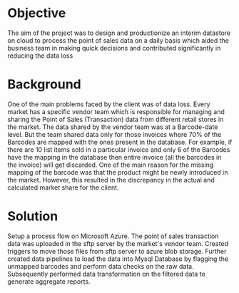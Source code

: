 # Objective
The aim of the project was to design and productionize an interim datastore on cloud to process the point of sales data on a daily basis which aided the business team in making quick decisions and contributed significantly in reducing the data loss

# Background
One of the main problems faced by the client was of data loss. Every market has a specific vendor team which is responsible for managing and sharing the Point of Sales (Transaction) data from different retail stores in the market. The data shared by the vendor team was at a Barcode-date level. But the team shared data only for those invoices where 70% of the Barcodes are mapped with the ones present in the database. For example, if there are 10 list items  sold in a particular invoice and only 6 of the Barcodes have the mapping in the database then entire invoice (all the barcodes in the invoice) will get discarded. One of the main reason for the missing mapping of the barcode was that the product might be newly introduced in the market. However, this resulted in the discrepancy in the actual and calculated market share for the client.

# Solution
Setup a process flow on Microsoft Azure. The point of sales transaction data was uploaded in the sftp server by the market's vendor team. Created triggers to move those files from sftp server to azure blob storage. Further created data pipelines to load the data into Mysql Database by flagging the unmapped barcodes and perform data checks on the raw data. Subsequently performed data transformation on the filtered data to generate aggregate reports.  
